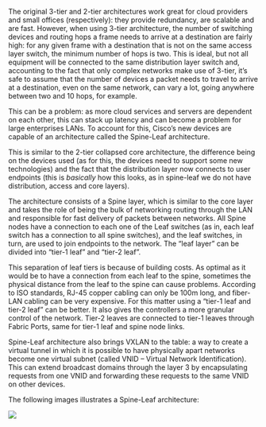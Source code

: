 The original 3-tier and 2-tier architectures work great for cloud providers and small offices (respectively): they provide redundancy, are scalable and are fast. However, when using 3-tier architecture, the number of switching devices and routing hops a frame needs to arrive at a destination are fairly high: for any given frame with a destination that is not on the same access layer switch, the minimum number of hops is two. This is ideal, but not all equipment will be connected to the same distribution layer switch and, accounting to the fact that only complex networks make use of 3-tier, it’s safe to assume that the number of devices a packet needs to travel to arrive at a destination, even on the same network, can vary a lot, going anywhere between two and 10 hops, for example.

This can be a problem: as more cloud services and servers are dependent on each other, this can stack up latency and can become a problem for large enterprises LANs. To account for this, Cisco’s new devices are capable of an architecture called the Spine-Leaf architecture.

This is similar to the 2-tier collapsed core architecture, the difference being on the devices used (as for this, the devices need to support some new technologies) and the fact that the distribution layer now connects to user endpoints (this is *basically* how this looks, as in spine-leaf we do not have distribution, access and core layers).

The architecture consists of a Spine layer, which is similar to the core layer and takes the role of being the bulk of networking routing through the LAN and responsible for fast delivery of packets between networks. All Spine nodes have a connection to each one of the Leaf switches (as in, each leaf switch has a connection to all spine switches), and the leaf switches, in turn, are used to join endpoints to the network. The “leaf layer” can be divided into “tier-1 leaf” and “tier-2 leaf”.

This separation of leaf tiers is because of building costs. As optimal as it would be to have a connection from each leaf to the spine, sometimes the physical distance from the leaf to the spine can cause problems. According to ISO standards, RJ-45 copper cabling can only be 100m long, and fiber-LAN cabling can be very expensive. For this matter using a “tier-1 leaf and tier-2 leaf” can be better. It also gives the controllers a more granular control of the network. Tier-2 leaves are connected to tier-1 leaves through Fabric Ports, same for tier-1 leaf and spine node links.

Spine-Leaf architecture also brings VXLAN to the table: a way to create a virtual tunnel in which it is possible to have physically apart networks become one virtual subnet (called VNID – Virtual Network Identification). This can extend broadcast domains through the layer 3 by encapsulating requests from one VNID and forwarding these requests to the same VNID on other devices.

The following images illustrates a Spine-Leaf architecture:

![](https://lh3.googleusercontent.com/NjWX_KFjl8GHz88BNDho62ErdLlgws6N5v1ni4D7w_V2Bl_qSayAeR9VRdGB4HgwtrYovKoROcBf6iq-thKsYBnQUz7ssqZbtrIhCBoWfv4qUVxQroRuclEcqCsHnCermK9PU7nAwIIC7LTEm7kNpo4)